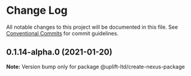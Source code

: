 # Change Log

All notable changes to this project will be documented in this file.
See [Conventional Commits](https://conventionalcommits.org) for commit guidelines.

## 0.1.14-alpha.0 (2021-01-20)

**Note:** Version bump only for package @uplift-ltd/create-nexus-package
